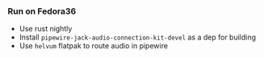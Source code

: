 ### Run on Fedora36

- Use rust nightly
- Install `pipewire-jack-audio-connection-kit-devel` as a dep for building
- Use `helvum` flatpak to route audio in pipewire

 <!-- TODO use  with formant filter + reverb on exit,
        do polyrythmic variations of grain parameters -->
